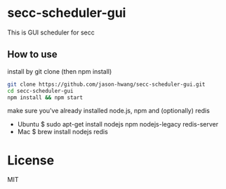 # secc-scheduler-gui

This is GUI scheduler for secc

## How to use

install by git clone (then npm install)

```sh
git clone https://github.com/jason-hwang/secc-scheduler-gui.git
cd secc-scheduler-gui
npm install && npm start
```

make sure you've already installed node.js, npm and (optionally) redis
* Ubuntu $ sudo apt-get install nodejs npm nodejs-legacy redis-server
* Mac $ brew install nodejs redis

# License

MIT

